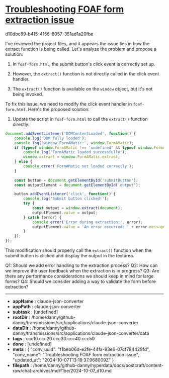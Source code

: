 # [Troubleshooting FOAF form extraction issue](https://claude.ai/chat/f1beb06d-e2fe-44fa-93e6-07cf784429fd)

d10dbc89-b415-4156-8057-351ad1a20fbe

 I've reviewed the project files, and it appears the issue lies in how the extract function is being called. Let's analyze the problem and propose a solution:

1. In `foaf-form.html`, the submit button's click event is correctly set up.

2. However, the `extract()` function is not directly called in the click event handler.

3. The `extract()` function is available on the `window` object, but it's not being invoked.

To fix this issue, we need to modify the click event handler in `foaf-form.html`. Here's the proposed solution:

1. Update the script in `foaf-form.html` to call the `extract()` function directly:

```javascript
document.addEventListener('DOMContentLoaded', function() {
    console.log('DOM fully loaded');
    console.log('window.FormAMatic:', window.FormAMatic);
    if (typeof window.FormAMatic !== 'undefined' && typeof window.FormAMatic.extract === 'function') {
        console.log('FormAMatic loaded successfully');
        window.extract = window.FormAMatic.extract;
    } else {
        console.error('FormAMatic not loaded correctly');
    }
    
    const button = document.getElementById('submitButton');
    const outputElement = document.getElementById('output');

    button.addEventListener('click', function() {
        console.log('Submit button clicked!');
        try {
            const output = window.extract(document);
            outputElement.value = output;
        } catch (error) {
            console.error('Error during extraction:', error);
            outputElement.value = 'An error occurred: ' + error.message;
        }
    });
});
```

This modification should properly call the `extract()` function when the submit button is clicked and display the output in the textarea.

Q1: Should we add error handling to the extraction process?
Q2: How can we improve the user feedback when the extraction is in progress?
Q3: Are there any performance considerations we should keep in mind for large forms?
Q4: Should we consider adding a way to validate the form before extraction?

---

* **appName** : claude-json-converter
* **appPath** : claude-json-converter
* **subtask** : [undefined]
* **rootDir** : /home/danny/github-danny/transmissions/src/applications/claude-json-converter
* **dataDir** : /home/danny/github-danny/transmissions/src/applications/claude-json-converter/data
* **tags** : ccc10.ccc20.ccc30.ccc40.ccc50
* **done** : [undefined]
* **meta** : {
  "conv_uuid": "f1beb06d-e2fe-44fa-93e6-07cf784429fd",
  "conv_name": "Troubleshooting FOAF form extraction issue",
  "updated_at": "2024-10-07T13:18:37.968009Z"
}
* **filepath** : /home/danny/github-danny/hyperdata/docs/postcraft/content-raw/chat-archives/md/f1be/2024-10-07_d10.md